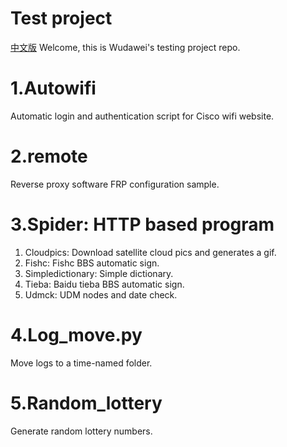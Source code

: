 # Test project
[中文版](https://github.com/suchocolate/test/blob/master/README_zh.md)
Welcome, this is Wudawei's testing project repo.

# 1.Autowifi
Automatic login and authentication script for Cisco wifi website.

# 2.remote
Reverse proxy software FRP configuration sample.

# 3.Spider: HTTP based program
1. Cloudpics: Download satellite cloud pics and generates a gif. 
2. Fishc: Fishc BBS automatic sign.  
3. Simpledictionary: Simple dictionary.  
4. Tieba: Baidu tieba BBS automatic sign.  
5. Udmck: UDM nodes and date check.  

# 4.Log_move.py
Move logs to a time-named folder.

# 5.Random_lottery
Generate random lottery numbers.
